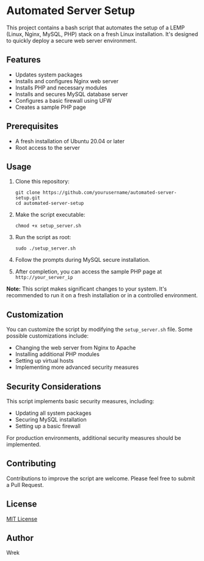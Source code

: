 # Automated Server Setup

This project contains a bash script that automates the setup of a LEMP (Linux, Nginx, MySQL, PHP) stack on a fresh Linux installation. It's designed to quickly deploy a secure web server environment.

## Features

- Updates system packages
- Installs and configures Nginx web server
- Installs PHP and necessary modules
- Installs and secures MySQL database server
- Configures a basic firewall using UFW
- Creates a sample PHP page

## Prerequisites

- A fresh installation of Ubuntu 20.04 or later
- Root access to the server

## Usage

1. Clone this repository:

   ```
   git clone https://github.com/yourusername/automated-server-setup.git
   cd automated-server-setup
   ```

2. Make the script executable:

   ```
   chmod +x setup_server.sh
   ```

3. Run the script as root:

   ```
   sudo ./setup_server.sh
   ```

4. Follow the prompts during MySQL secure installation.

5. After completion, you can access the sample PHP page at `http://your_server_ip`

**Note:** This script makes significant changes to your system. It's recommended to run it on a fresh installation or in a controlled environment.

## Customization

You can customize the script by modifying the `setup_server.sh` file. Some possible customizations include:

- Changing the web server from Nginx to Apache
- Installing additional PHP modules
- Setting up virtual hosts
- Implementing more advanced security measures

## Security Considerations

This script implements basic security measures, including:

- Updating all system packages
- Securing MySQL installation
- Setting up a basic firewall

For production environments, additional security measures should be implemented.

## Contributing

Contributions to improve the script are welcome. Please feel free to submit a Pull Request.

## License

[MIT License](LICENSE)

## Author

Wrek
